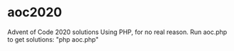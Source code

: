 # aoc2020
Advent of Code 2020 solutions
Using PHP, for no real reason.
Run aoc.php to get solutions: "php aoc.php"
